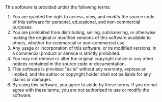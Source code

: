 This software is provided under the following terms:

1. You are granted the right to access, view, and modify the source code of this software for personal, educational, and non-commercial purposes.
2. You are prohibited from distributing, selling, sublicensing, or otherwise making the original or modified versions of this software available to others, whether for commercial or non-commercial use.
3. Any usage or incorporation of this software, or its modified versions, in a commercial product or service is strictly prohibited.
4. You may not remove or alter the original copyright notice or any other notices contained in the source code or documentation.
5. This software is provided "as is" without any warranty, express or implied, and the author or copyright holder shall not be liable for any claims or damages.
6. By using this software, you agree to abide by these terms. If you do not agree with these terms, you are not authorized to use or modify the software.
